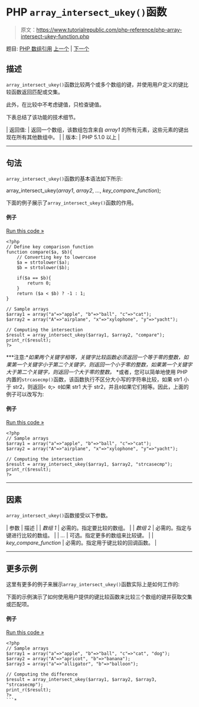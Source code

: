 # PHP `array_intersect_ukey()`函数

> 原文：<https://www.tutorialrepublic.com/php-reference/php-array-intersect-ukey-function.php>

题目: [PHP 数组引用](php-array-functions.php) [上一个](php-array-intersect-uassoc-function.php) | [下一个](php-array-key-exists-function.php)

## 描述

`array_intersect_ukey()`函数比较两个或多个数组的键，并使用用户定义的键比较函数返回匹配或交集。

此外，在比较中不考虑键值，只检查键值。

下表总结了该功能的技术细节。

| 返回值: | 返回一个数组，该数组包含来自 *array1* 的所有元素，这些元素的键出现在所有其他数组中。 |
| 版本: | PHP 5.1.0 以上 |

* * *

## 句法

`array_intersect_ukey()`函数的基本语法如下所示:

array_intersect_ukey(*array1*, *array2*, *...*, *key_compare_function*);

下面的例子展示了`array_intersect_ukey()`函数的作用。

#### 例子

[Run this code »](../codelab.php?topic=php&file=intersection-of-two-arrays-using-a-key-comparison-function "Run this code to view the output")

```
<?php
// Define key comparison function
function compare($a, $b){
    // Converting key to lowercase
    $a = strtolower($a);
    $b = strtolower($b);

    if($a == $b){
        return 0;
    }
    return ($a < $b) ? -1 : 1;
}

// Sample arrays
$array1 = array("a"=>"apple", "b"=>"ball", "c"=>"cat");
$array2 = array("A"=>"airplane", "x"=>"xylophone", "y"=>"yacht");

// Computing the intersection
$result = array_intersect_ukey($array1, $array2, "compare");
print_r($result);
?>
```

 ***注意:**如果两个关键字相等，关键字比较函数必须返回一个等于零的整数，如果第一个关键字小于第二个关键字，则返回一个小于零的整数，如果第一个关键字大于第二个关键字，则返回一个大于零的整数。*  *或者，您可以简单地使用 PHP 内置的`strcasecmp()`函数，该函数执行不区分大小写的字符串比较，如果 str1 小于 str2，则返回`< 0`;`> 0`如果 str1 大于 str2，并且`0`如果它们相等。因此，上面的例子可以改写为:

#### 例子

[Run this code »](../codelab.php?topic=php&file=intersection-of-arrays-using-built-in-function-for-key-comparison "Run this code to view the output")

```
<?php
// Sample arrays
$array1 = array("a"=>"apple", "b"=>"ball", "c"=>"cat");
$array2 = array("A"=>"airplane", "x"=>"xylophone", "y"=>"yacht");

// Computing the intersection
$result = array_intersect_ukey($array1, $array2, "strcasecmp");
print_r($result);
?>
```

* * *

## 因素

`array_intersect_ukey()`函数接受以下参数。

| 参数 | 描述 |
| *数组 1* | 必需的。指定要比较的数组。 |
| *数组 2* | 必需的。指定与键进行比较的数组。 |
| *...* | 可选。指定更多的数组来比较键。 |
| *key_compare_function* | 必需的。指定用于键比较的回调函数。 |

* * *

## 更多示例

这里有更多的例子来展示`array_intersect_ukey()`函数实际上是如何工作的:

下面的示例演示了如何使用用户提供的键比较函数来比较三个数组的键并获取交集或匹配项。

#### 例子

[Run this code »](../codelab.php?topic=php&file=intersection-of-three-arrays-using-a-key-comparison-function "Run this code to view the output")

```
<?php
// Sample arrays
$array1 = array("a"=>"apple", "b"=>"ball", "c"=>"cat", "dog");
$array2 = array("A"=>"apricot", "b"=>"banana");
$array3 = array("a"=>"alligator", "b"=>"balloon");

// Computing the difference
$result = array_intersect_ukey($array1, $array2, $array3, "strcasecmp");
print_r($result);
?>
```*